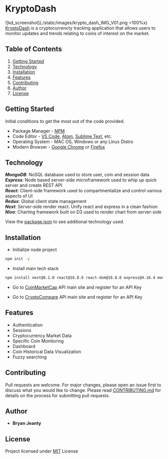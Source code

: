 # KryptoDash

![kd_screenshot](./static/images/krypto_dash_IMG_V01.png =100%x)
[KryptoDash](https://krypto-dash.herokuapp.com/) is a cryptocurrencty tracking application that allows users to monitor updates and trends relating to coins of interest on the market.

## Table of Contents
1. [Getting Started](#getting-started)
2. [Technology](#technology)
3. [Installation](#installation)
4. [Features](#features)
5. [Contributing](#contributing)
6. [Author](#author)
7. [License](#license)

## Getting Started

Initial conditions to get the most out of the code provided.

* Package Manager - [NPM](https://nodejs.org/en/)
* Code Editor - [VS Code](https://code.visualstudio.com/), [Atom](https://atom.io/), [Sublime Text](https://www.sublimetext.com/), etc.
* Operating System - MAC OS, Windows or any Linux Distro
* Modern Browser - [Google Chrome](https://www.google.com/chrome/) or [Firefox](https://www.mozilla.org/en-US/firefox/new/)

## Technology

**_MongoDB_**: NoSQL database used to store user, coin and session data <br>
**_Express_**: Node based server-side microframework used to whip up quick server and create REST API <br>
**_React_**: Client-side framework used to compartmentalize and control various aspects of UI <br>
**_Redux_**: Global client state management <br>
**_Next_**: Server-side render react. Unify react and express in a clean fashion <br>
**_Nivo_**: Charting framework built on D3 used to render chart from server-side <br>

View the [package.json](https://github.com/bryanjeanty/kryptodash/blob/master/package.json) to see additional technology used.

## Installation

* Initialize node project

```bash
npm init -y
```

* Install main tech stack

```bash
npm install next@8.1.0 react@16.8.6 react-dom@16.8.6 express@4.16.4 mongoose@5.5.5 @nivo/line@0.58.0
```

* Go to [CoinMarketCap](https://coinmarketcap.com/api/) API main site and register for an API Key

* Go to [CryptoCompare](https://min-api.cryptocompare.com/) API main site and register for an API Key

## Features

* Authentication
* Sessions
* Cryptocurrency Market Data
* Specific Coin Monitoring
* Dashboard
* Coin Historical Data Visualization
* Fuzzy searching

## Contributing

Pull requests are welcome. For major changes, please open an issue first to discuss what you would like to change.
Please read [CONTRIBUTING.md](https://github.com/bryanjeanty/kryptodash/blob/master/CONTRIBUTING.md) for details on the process for submitting pull requests.

## Author

* **Bryan Jeanty**

## License

Project licensed under [MIT](https://github.com/bryanjeanty/kryptodash/blob/master/LICENSE.md) License
